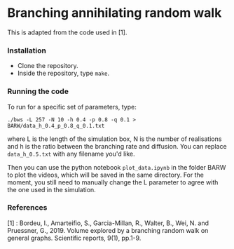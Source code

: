 # Branching annihilating random walk

This is adapted from the code used in [1].  

### Installation 
- Clone the repository.
- Inside the repository, type `make`. 
  
### Running the code 
To run for a specific set of parameters, type:

    ./bws -L 257 -N 10 -h 0.4 -p 0.8 -q 0.1 > BARW/data_h_0.4_p_0.8_q_0.1.txt

where L is the length of the simulation box, N is the number of realisations and h is the ratio between the branching rate and diffusion. You can replace `data_h_0.5.txt` with any filename you'd like. 

Then you can use the python notebook `plot_data.ipynb` in the folder BARW to plot the videos, which will be saved in the same directory. For the moment, you still need to manually change the L parameter to agree with the one used in the simulation. 

### References 
[1] : Bordeu, I., Amarteifio, S., Garcia-Millan, R., Walter, B., Wei, N. and Pruessner, G., 2019. Volume explored by a branching random walk on general graphs. Scientific reports, 9(1), pp.1-9.
